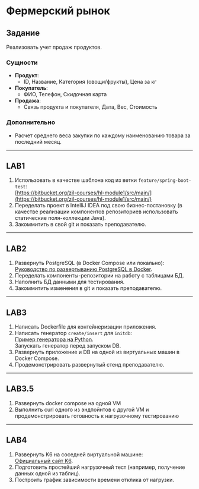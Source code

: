 # Фермерский рынок

## Задание
Реализовать учет продаж продуктов.

### Сущности
- **Продукт**: 
  - ID, Название, Категория (овощи/фрукты), Цена за кг
- **Покупатель**: 
  - ФИО, Телефон, Скидочная карта
- **Продажа**: 
  - Связь продукта и покупателя, Дата, Вес, Стоимость

### Дополнительно
- Расчет среднего веса закупки по каждому наименованию товара за последний месяц.

---

## LAB1
1. Использовать в качестве шаблона код из ветки `feature/spring-boot-test`:  
   [https://bitbucket.org/zil-courses/hl-module1/src/main/](https://bitbucket.org/zil-courses/hl-module1/src/main/)
2. Переделать проект в IntelliJ IDEA под свою бизнес-постановку 
   (в качестве реализации компонентов репозиториев использовать статические поля-коллекции Java).
3. Закоммитить в свой git и показать преподавателю.

---

## LAB2
1. Развернуть PostgreSQL (в Docker Compose или локально):  
   [Руководство по развертыванию PostgreSQL в Docker](https://proghunter.ru/articles/running-postgresql-and-pgadmin-in-docker).
2. Переделать компоненты-репозитории на работу с таблицами БД.
3. Наполнить БД данными для тестирования.
4. Закоммитить изменения в git и показать преподавателю.

---

## LAB3
1. Написать Dockerfile для контейнеризации приложения.
2. Написать генератор `create/insert` для `initdb`:  
   [Пример генератора на Python](https://habr.com/ru/articles/578744/).  
   Запускать генератор перед запуском DB.
3. Развернуть приложение и DB на одной из виртуальных машин в Docker Compose.
4. Продемонстрировать развернутый стенд преподавателю.

---

## LAB3.5
1. Развернуть docker compose на одной VM
2. Выполнить curl одного из эндпойнтов с другой VM и продемонстрировать готовность к нагрузочному тестированию

---

## LAB4
1. Развернуть K6 на соседней виртуальной машине:  
   [Официальный сайт K6](https://k6.io/).
2. Подготовить простейший нагрузочный тест (например, получение данных одной из таблиц).
3. Построить график зависимости времени отклика от нагрузки.

